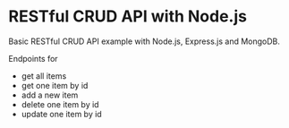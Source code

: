 # RESTful CRUD API with Node.js

Basic RESTful CRUD API example with Node.js, Express.js and MongoDB.

Endpoints for
- get all items
- get one item by id
- add a new item
- delete one item by id
- update one item by id
